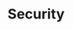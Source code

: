 ---
title: Security
description: Welcome to Vue JS, a framework that helps you build better user interfaces.
---